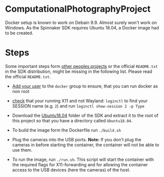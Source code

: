 # ComputationalPhotographyProject
Docker setup is known to work on Debain 9.9. Almost surely won't work on Windows.
As the Spinnaker SDK requires Ubuntu 18.04, a Docker image had to be created.

# Steps
Some important steps form [other peoples projects](https://github.com/justinblaber/multi_pyspin) or the official `README.txt` in the SDK distribution, might be missing in the following list. Please read the official `README.txt`.

*   [Add your user](https://docs.docker.com/install/linux/linux-postinstall/) to the `docker` group to ensure, that you can run docker as non root
*   [check](https://unix.stackexchange.com/a/325972/40226) that your running X11 and not Wayland: `loginctl` to find your SESSION name (e.g. `2`) and run `loginctl show-session 2 -p Type`

*   Download the [Ubuntu18.04](https://flir.app.boxcn.net/v/SpinnakerSDK/folder/74729115388) folder of the SDK and extract it to the root of this project so that you have a directory called `Ubuntu18.04`.

*   To build the image form the Dockerfile run `./build.sh`

*   Plug the cameras into the USB ports. **Note:** If you don't plug the cameras in before starting the container, the container will not be able to use them.

*   To run the image, run `./run.sh`. This script will start the container with the required flags for X11-forwarding and for allowing the container access to the USB devices (here the cameras) of the host.
